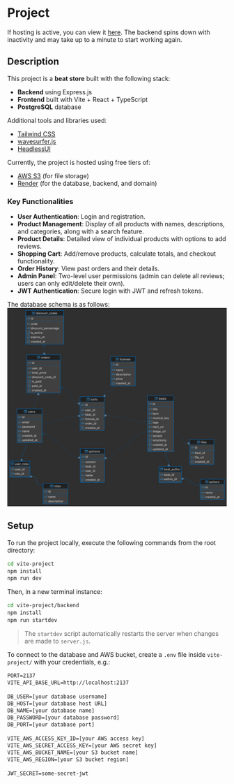 # Project

If hosting is active, you can view it [here](https://projekt-koncowy-sklep.onrender.com/). The backend spins down with inactivity and may take up to a minute to start working again.

## Description

This project is a **beat store** built with the following stack:
- **Backend** using Express.js  
- **Frontend** built with Vite + React + TypeScript  
- **PostgreSQL** database

Additional tools and libraries used:
- [Tailwind CSS](https://tailwindcss.com/)
- [wavesurfer.js](https://github.com/katspaugh/wavesurfer.js)
- [HeadlessUI](https://headlessui.com/)

Currently, the project is hosted using free tiers of:
- [AWS S3](https://aws.amazon.com/s3/) (for file storage)
- [Render](https://render.com/) (for the database, backend, and domain)

### Key Functionalities  
- **User Authentication**: Login and registration.
- **Product Management**: Display of all products with names, descriptions, and categories, along with a search feature.  
- **Product Details**: Detailed view of individual products with options to add reviews.  
- **Shopping Cart**: Add/remove products, calculate totals, and checkout functionality.  
- **Order History**: View past orders and their details.  
- **Admin Panel**: Two-level user permissions (admin can delete all reviews; users can only edit/delete their own).  
- **JWT Authentication**: Secure login with JWT and refresh tokens.

The database schema is as follows:
![schema](schemat.png)

## Setup

To run the project locally, execute the following commands from the root directory:

```bash
cd vite-project
npm install
npm run dev
```

Then, in a new terminal instance:

```bash
cd vite-project/backend
npm install
npm run startdev
```

> The `startdev` script automatically restarts the server when changes are made to `server.js`.

To connect to the database and AWS bucket, create a `.env` file inside `vite-project/` with your credentials, e.g.:

```
PORT=2137
VITE_API_BASE_URL=http://localhost:2137

DB_USER=[your database username]
DB_HOST=[your database host URL]
DB_NAME=[your database name]
DB_PASSWORD=[your database password]
DB_PORT=[your database port]

VITE_AWS_ACCESS_KEY_ID=[your AWS access key]
VITE_AWS_SECRET_ACCESS_KEY=[your AWS secret key]
VITE_AWS_BUCKET_NAME=[your S3 bucket name]
VITE_AWS_REGION=[your S3 bucket region]

JWT_SECRET=some-secret-jwt
```
